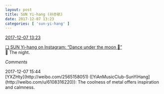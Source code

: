 ```yaml
---
layout: post
title: SUN Yi-hang (孙亦航)
date: 2017-12-07 13:23
categories: [ 'sun-yi-hang' ]
---
```


<div class="weibo-info">
  <a href="https://weibo.com/2565158051/Fyxixj5hf">2017-12-07 13:23</a>
</div>

[❏ SUN Yi-hang on Instagram: “Dance under the moon 🌙”](https://www.instagram.com/p/BcY5paVjpvA/)  
:crescent_moon: The night.

<!-- more -->

*Comments*

<div class="weibo-info">2017-12-07 15:44</div>
[YXZHty](http://weibo.com/2565158051) ([YiAnMusicClub-SunYiHang](http://weibo.com/u/6108316220)): The coolness of metal offers inspiration and calmness.
